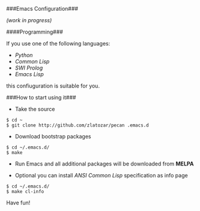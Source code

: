 ###Emacs Configuration###

_(work in progress)_

####Programming###

If you use one of the following languages:

* _Python_
* _Common Lisp_
* _SWI Prolog_
* _Emacs Lisp_

this confiuguration is suitable for you.

###How to start using it###

- Take the source

```
$ cd ~
$ git clone http://github.com/zlatozar/pecan .emacs.d
```

- Download bootstrap packages

```
$ cd ~/.emacs.d/
$ make
```

- Run Emacs and all additional packages will be downloaded from **MELPA**

- Optional you can install _ANSI Common Lisp_ specification as info page

```
$ cd ~/.emacs.d/
$ make cl-info
```

Have fun!